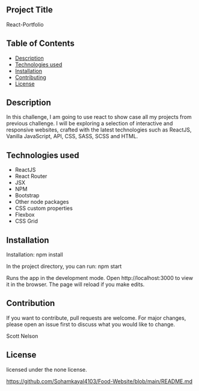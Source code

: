 ## Project Title

React-Portfolio


 ## Table of Contents

- [Description](#description)
- [Technologies used](#technologies)
- [Installation](#installation)
- [Contributing](#contributing)
- [License](#license)


## Description

In this challenge, I am going to use react to show case all my projects from previous challenge. I will be exploring a selection of interactive and responsive websites, crafted with the latest technologies such as ReactJS, Vanilla JavaScript, API, CSS, SASS, SCSS and HTML. 


## Technologies used

* ReactJS
* React Router
* JSX
* NPM
* Bootstrap
* Other node packages
* CSS custom properties
* Flexbox
* CSS Grid


## Installation

Installation: npm install

In the project directory, you can run: npm start

Runs the app in the development mode.
Open http://localhost:3000 to view it in the browser. The page will reload if you make edits.




## Contribution

If you want to contribute, pull requests are welcome. For major changes, please open an issue first to discuss what you would like to change.

Scott Nelson



## License

licensed under the none license.

https://github.com/Sohamkayal4103/Food-Website/blob/main/README.md